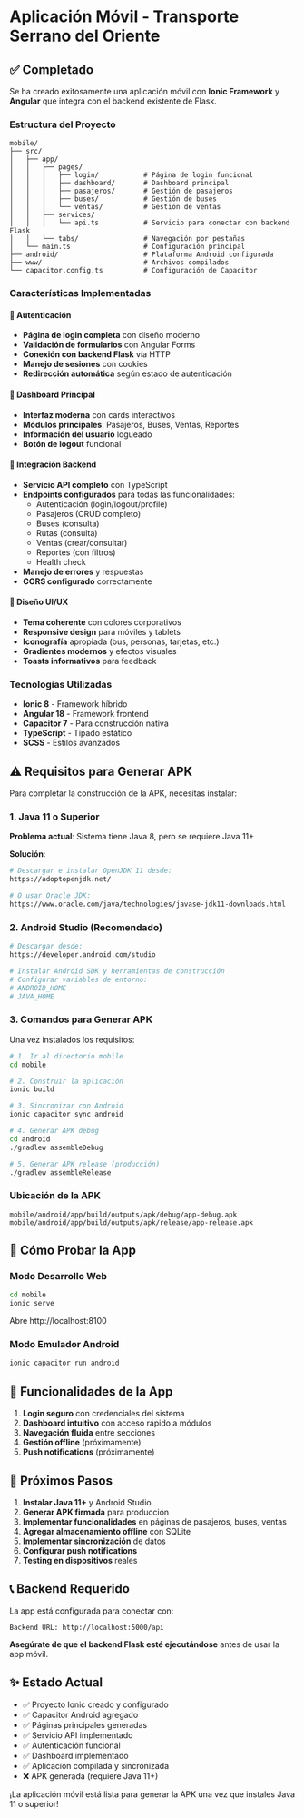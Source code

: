# Aplicación Móvil - Transporte Serrano del Oriente

## ✅ Completado

Se ha creado exitosamente una aplicación móvil con **Ionic Framework** y **Angular** que integra con el backend existente de Flask.

### Estructura del Proyecto

```
mobile/
├── src/
│   ├── app/
│   │   ├── pages/
│   │   │   ├── login/           # Página de login funcional
│   │   │   ├── dashboard/       # Dashboard principal
│   │   │   ├── pasajeros/       # Gestión de pasajeros
│   │   │   ├── buses/           # Gestión de buses
│   │   │   └── ventas/          # Gestión de ventas
│   │   ├── services/
│   │   │   └── api.ts           # Servicio para conectar con backend Flask
│   │   └── tabs/                # Navegación por pestañas
│   └── main.ts                  # Configuración principal
├── android/                     # Plataforma Android configurada
├── www/                         # Archivos compilados
└── capacitor.config.ts          # Configuración de Capacitor
```

### Características Implementadas

#### 🔐 Autenticación
- **Página de login completa** con diseño moderno
- **Validación de formularios** con Angular Forms
- **Conexión con backend Flask** vía HTTP
- **Manejo de sesiones** con cookies
- **Redirección automática** según estado de autenticación

#### 📱 Dashboard Principal
- **Interfaz moderna** con cards interactivos
- **Módulos principales**: Pasajeros, Buses, Ventas, Reportes
- **Información del usuario** logueado
- **Botón de logout** funcional

#### 🔌 Integración Backend
- **Servicio API completo** con TypeScript
- **Endpoints configurados** para todas las funcionalidades:
  - Autenticación (login/logout/profile)
  - Pasajeros (CRUD completo)
  - Buses (consulta)
  - Rutas (consulta)
  - Ventas (crear/consultar)
  - Reportes (con filtros)
  - Health check
- **Manejo de errores** y respuestas
- **CORS configurado** correctamente

#### 🎨 Diseño UI/UX
- **Tema coherente** con colores corporativos
- **Responsive design** para móviles y tablets
- **Iconografía** apropiada (bus, personas, tarjetas, etc.)
- **Gradientes modernos** y efectos visuales
- **Toasts informativos** para feedback

### Tecnologías Utilizadas

- **Ionic 8** - Framework híbrido
- **Angular 18** - Framework frontend
- **Capacitor 7** - Para construcción nativa
- **TypeScript** - Tipado estático
- **SCSS** - Estilos avanzados

## ⚠️ Requisitos para Generar APK

Para completar la construcción de la APK, necesitas instalar:

### 1. Java 11 o Superior
**Problema actual**: Sistema tiene Java 8, pero se requiere Java 11+

**Solución**:
```bash
# Descargar e instalar OpenJDK 11 desde:
https://adoptopenjdk.net/

# O usar Oracle JDK:
https://www.oracle.com/java/technologies/javase-jdk11-downloads.html
```

### 2. Android Studio (Recomendado)
```bash
# Descargar desde:
https://developer.android.com/studio

# Instalar Android SDK y herramientas de construcción
# Configurar variables de entorno:
# ANDROID_HOME
# JAVA_HOME
```

### 3. Comandos para Generar APK

Una vez instalados los requisitos:

```bash
# 1. Ir al directorio mobile
cd mobile

# 2. Construir la aplicación
ionic build

# 3. Sincronizar con Android
ionic capacitor sync android

# 4. Generar APK debug
cd android
./gradlew assembleDebug

# 5. Generar APK release (producción)
./gradlew assembleRelease
```

### Ubicación de la APK
```
mobile/android/app/build/outputs/apk/debug/app-debug.apk
mobile/android/app/build/outputs/apk/release/app-release.apk
```

## 🚀 Cómo Probar la App

### Modo Desarrollo Web
```bash
cd mobile
ionic serve
```
Abre http://localhost:8100

### Modo Emulador Android
```bash
ionic capacitor run android
```

## 📱 Funcionalidades de la App

1. **Login seguro** con credenciales del sistema
2. **Dashboard intuitivo** con acceso rápido a módulos
3. **Navegación fluida** entre secciones
4. **Gestión offline** (próximamente)
5. **Push notifications** (próximamente)

## 🔄 Próximos Pasos

1. **Instalar Java 11+** y Android Studio
2. **Generar APK firmada** para producción
3. **Implementar funcionalidades** en páginas de pasajeros, buses, ventas
4. **Agregar almacenamiento offline** con SQLite
5. **Implementar sincronización** de datos
6. **Configurar push notifications**
7. **Testing en dispositivos** reales

## 📞 Backend Requerido

La app está configurada para conectar con:
```
Backend URL: http://localhost:5000/api
```

**Asegúrate de que el backend Flask esté ejecutándose** antes de usar la app móvil.

## ✨ Estado Actual

- ✅ Proyecto Ionic creado y configurado
- ✅ Capacitor Android agregado
- ✅ Páginas principales generadas
- ✅ Servicio API implementado
- ✅ Autenticación funcional
- ✅ Dashboard implementado
- ✅ Aplicación compilada y sincronizada
- ❌ APK generada (requiere Java 11+)

¡La aplicación móvil está lista para generar la APK una vez que instales Java 11 o superior!
